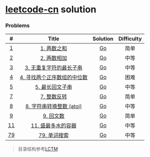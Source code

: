 # [leetcode-cn](https://leetcode-cn.com/) solution



### Problems
|            #            |                                                    Title                                                    |            Solution             | Difficulty |
| :---------------------: | :---------------------------------------------------------------------------------------------------------: | :-----------------------------: | :--------: |
| [1](./algorithms/0001)  |                          [1. 两数之和](https://leetcode-cn.com/problems/two-sum/)                           | [Go](./algorithms/0001/main.go) |    简单    |
| [2](./algorithms/0002)  |                      [2. 两数相加](https://leetcode-cn.com/problems/add-two-numbers/)                       | [Go](./algorithms/0002/main.go) |    中等    |
| [3](./algorithms/0003)  | [3. 无重复字符的最长子串](https://leetcode-cn.com/problems/longest-substring-without-repeating-characters/) | [Go](./algorithms/0003/main.go) |    中等    |
| [4](./algorithms/0004)  |        [4. 寻找两个正序数组的中位数](https://leetcode-cn.com/problems/median-of-two-sorted-arrays/)         | [Go](./algorithms/0004/main.go) |    困难    |
| [5](./algorithms/0005)  |             [5. 最长回文子串](https://leetcode-cn.com/problems/longest-palindromic-substring/)              | [Go](./algorithms/0005/main.go) |    中等    |
| [7](./algorithms/0007)  |                      [7. 整数反转](https://leetcode-cn.com/problems/reverse-integer/)                       | [Go](./algorithms/0007/main.go) |    简单    |
| [8](./algorithms/0008)  |            [8. 字符串转换整数 (atoi)](https://leetcode-cn.com/problems/string-to-integer-atoi/)             | [Go](./algorithms/0008/main.go) |    中等    |
| [9](./algorithms/0009)  |                      [9. 回文数](https://leetcode-cn.com/problems/palindrome-number/)                       | [Go](./algorithms/0009/main.go) |    简单    |
| [11](./algorithms/0011) |              [11. 盛最多水的容器](https://leetcode-cn.com/problems/container-with-most-water/)              | [Go](./algorithms/0011/main.go) |    中等    |
| [79](./algorithms/0079) |                        [79. 单词搜索](https://leetcode-cn.com/problems/word-search/)                        | [Go](./algorithms/0079/main.go) |    中等    |



> 目录结构参考[LCTM](https://github.com/passionatefool/LCTM)
